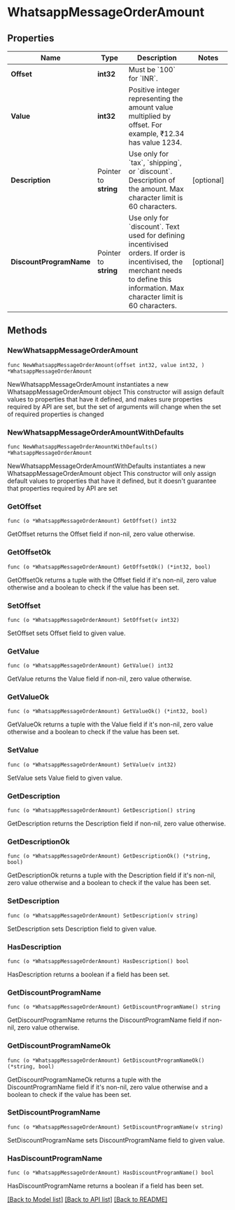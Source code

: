 # WhatsappMessageOrderAmount

## Properties

Name | Type | Description | Notes
------------ | ------------- | ------------- | -------------
**Offset** | **int32** | Must be &#x60;100&#x60; for &#x60;INR&#x60;. | 
**Value** | **int32** | Positive integer representing the amount value multiplied by offset.  For example, ₹12.34 has value 1234. | 
**Description** | Pointer to **string** | Use only for &#x60;tax&#x60;, &#x60;shipping&#x60;, or &#x60;discount&#x60;. Description of the amount. Max character limit is 60 characters. | [optional] 
**DiscountProgramName** | Pointer to **string** | Use only for &#x60;discount&#x60;. Text used for defining incentivised orders. If order is incentivised, the merchant needs to define this information. Max character limit is 60 characters. | [optional] 

## Methods

### NewWhatsappMessageOrderAmount

`func NewWhatsappMessageOrderAmount(offset int32, value int32, ) *WhatsappMessageOrderAmount`

NewWhatsappMessageOrderAmount instantiates a new WhatsappMessageOrderAmount object
This constructor will assign default values to properties that have it defined,
and makes sure properties required by API are set, but the set of arguments
will change when the set of required properties is changed

### NewWhatsappMessageOrderAmountWithDefaults

`func NewWhatsappMessageOrderAmountWithDefaults() *WhatsappMessageOrderAmount`

NewWhatsappMessageOrderAmountWithDefaults instantiates a new WhatsappMessageOrderAmount object
This constructor will only assign default values to properties that have it defined,
but it doesn't guarantee that properties required by API are set

### GetOffset

`func (o *WhatsappMessageOrderAmount) GetOffset() int32`

GetOffset returns the Offset field if non-nil, zero value otherwise.

### GetOffsetOk

`func (o *WhatsappMessageOrderAmount) GetOffsetOk() (*int32, bool)`

GetOffsetOk returns a tuple with the Offset field if it's non-nil, zero value otherwise
and a boolean to check if the value has been set.

### SetOffset

`func (o *WhatsappMessageOrderAmount) SetOffset(v int32)`

SetOffset sets Offset field to given value.


### GetValue

`func (o *WhatsappMessageOrderAmount) GetValue() int32`

GetValue returns the Value field if non-nil, zero value otherwise.

### GetValueOk

`func (o *WhatsappMessageOrderAmount) GetValueOk() (*int32, bool)`

GetValueOk returns a tuple with the Value field if it's non-nil, zero value otherwise
and a boolean to check if the value has been set.

### SetValue

`func (o *WhatsappMessageOrderAmount) SetValue(v int32)`

SetValue sets Value field to given value.


### GetDescription

`func (o *WhatsappMessageOrderAmount) GetDescription() string`

GetDescription returns the Description field if non-nil, zero value otherwise.

### GetDescriptionOk

`func (o *WhatsappMessageOrderAmount) GetDescriptionOk() (*string, bool)`

GetDescriptionOk returns a tuple with the Description field if it's non-nil, zero value otherwise
and a boolean to check if the value has been set.

### SetDescription

`func (o *WhatsappMessageOrderAmount) SetDescription(v string)`

SetDescription sets Description field to given value.

### HasDescription

`func (o *WhatsappMessageOrderAmount) HasDescription() bool`

HasDescription returns a boolean if a field has been set.

### GetDiscountProgramName

`func (o *WhatsappMessageOrderAmount) GetDiscountProgramName() string`

GetDiscountProgramName returns the DiscountProgramName field if non-nil, zero value otherwise.

### GetDiscountProgramNameOk

`func (o *WhatsappMessageOrderAmount) GetDiscountProgramNameOk() (*string, bool)`

GetDiscountProgramNameOk returns a tuple with the DiscountProgramName field if it's non-nil, zero value otherwise
and a boolean to check if the value has been set.

### SetDiscountProgramName

`func (o *WhatsappMessageOrderAmount) SetDiscountProgramName(v string)`

SetDiscountProgramName sets DiscountProgramName field to given value.

### HasDiscountProgramName

`func (o *WhatsappMessageOrderAmount) HasDiscountProgramName() bool`

HasDiscountProgramName returns a boolean if a field has been set.


[[Back to Model list]](../README.md#documentation-for-models) [[Back to API list]](../README.md#documentation-for-api-endpoints) [[Back to README]](../README.md)


